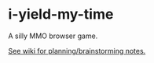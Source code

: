 # i-yield-my-time
A silly MMO browser game.

[See wiki for planning/brainstorming notes.](https://github.com/Nezteb/i-yield-my-time/wiki)
